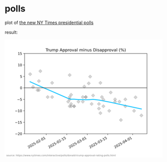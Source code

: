 # polls
plot of [the new NY Times presidential polls](https://www.nytimes.com/interactive/polls/donald-trump-approval-rating-polls.html)

result:

![example](Figure_1.png)
